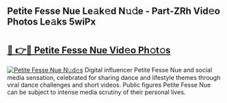 ## Petite Fesse Nue Le𝚊k𝚎d N𝚞𝚍e - Part-ZRh Vid𝚎o Photos Le𝚊ks 5wiPx

# <h2><a href="http://fb8p4wr.evod.top/?m=Petite+Fesse+Nue">🔗 👉🔴 Petite Fesse Nue Vid𝚎o Ph𝚘t𝚘s</a></h2>

[![Petite Fesse Nue N𝚞d𝚎s](https://i.imgur.com/8V9OHl7.gif)](http://fb8p4wr.evod.top/?m=Petite+Fesse+Nue)
Digital influencer Petite Fesse Nue and social media sensation, celebrated for sharing dance and lifestyle themes through viral dance challenges and short videos. Public figures Petite Fesse Nue can be subject to intense media scrutiny of their personal lives. 
